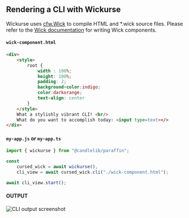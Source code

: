 <!--[README][LABEL]:cli_render[INDEX]:1[FOLLOWS]:install-->

## Rendering a CLI with Wickurse

Wickurse uses [cfw.Wick](https://github.com/candlefw/wick) to compile HTML and *.wick source files. Please refer to the [Wick documentation](https://github.com/candlefw/wick/documentation) for writing Wick components. 

#### `wick-component.html`
```html
<div>
    <style>
        root {
            width : 100%;
            height: 100%;
            padding: 2; 
            background-color:indigo;
            color:darkorange;
            text-align: center
        }
    </style>
    What a stylishly vibrant CLI! <br/>
    What do you want to accomplish today: <input type=text></>
</div>
```

#### `my-app.js` or `my-app.ts`
```ts
import { wickurse } from "@candlelib/paraffin";

const 
    cursed_wick = await wickurse(),
    cli_view = await cursed_wick.cli("./wick-component.html");

await cli_view.start();
```
#### OUTPUT
![CLI output screenshot](test.png)
